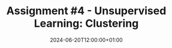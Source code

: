 ---
type: assignment
date: 2024-06-20T12:00:00+01:00
title: 'Assignment #4 - Unsupervised Learning: Clustering'
pdf: /static_files/Exercises/Sheets/MVexercise4.pdf
solutions: /static_files/Exercises/Solutions/MVexercise_sol4.pdf
---